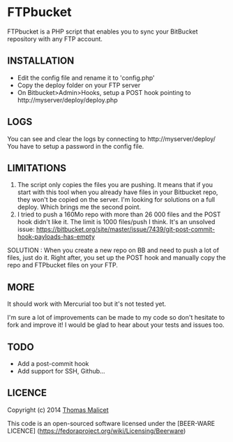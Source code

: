 FTPbucket
=========

FTPbucket is a PHP script that enables you to sync your BitBucket repository with any FTP account.

INSTALLATION
------------

- Edit the config file and rename it to 'config.php'
- Copy the deploy folder on your FTP server
- On Bitbucket>Admin>Hooks, setup a POST hook pointing to http://myserver/deploy/deploy.php
 
LOGS
-----
You can see and clear the logs by connecting to http://myserver/deploy/ 
You have to setup a password in the config file.

LIMITATIONS
-----------

1. The script only copies the files you are pushing. It means that if you start with this tool when you already have files in your Bitbucket repo, they won't be copied on the server. I'm looking for solutions on a full deploy. Which brings me the second point.
2. I tried to push a 160Mo repo with more than 26 000 files and the POST hook didn't like it. The limit is 1000 files/push I think. It's an unsolved issue: https://bitbucket.org/site/master/issue/7439/git-post-commit-hook-payloads-has-empty

SOLUTION : When you create a new repo on BB and need to push a lot of files, just do it. Right after, you set up the POST hook and manually copy the repo and FTPbucket files on your FTP.

MORE
----

It should work with Mercurial too but it's not tested yet.

I'm sure a lot of improvements can be made to my code so don't hesitate to fork and improve it! I would be glad to hear about your tests and issues too.

TODO
----

- Add a post-commit hook
- Add support for SSH, Github...

LICENCE
-------
Copyright (c) 2014 [Thomas Malicet](http://www.thomasmalicet.com/)

This code is an open-sourced software licensed under the [BEER-WARE LICENCE] (https://fedoraproject.org/wiki/Licensing/Beerware)